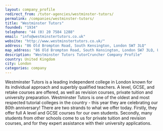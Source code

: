 ```yaml
---
layout: company_profile
redirect_from: /tutor-agencies/westminster-tutors/
permalink: /companies/westminster-tutors/
title: "Westminster Tutors"
founded: "1934"
telephone: "44 (0) 20 7584 1288"
email: "info@westminstertutors.co.uk"
website: "http://www.westminstertutors.co.uk/"
address: "86 Old Brompton Road, South Kensington, London SW7 3LQ"
map_address: "86 Old Brompton Road, South Kensington, London SW7 3LQ, United Kingdom"
description: "Westminster Tutors TutorCruncher Company Profile"
country: United Kingdom
city: London
categories: company
---
```

Westminster Tutors is a leading independent college in London known for its individual approach and superbly qualified
teachers. A level, GCSE, and retake courses are offered, as well as revision courses, private tuition and university
preparation. Westminster Tutors is one of the oldest and most respected tutorial colleges in the country - this year
they are celebrating our 80th anniversary! There are two strands to what we offer today. Firstly, they offer full A
level and GCSE courses for our own students. Secondly, many students from other schools come to us for private tuition
and revision courses, and for they expert assistance with their university applications.
